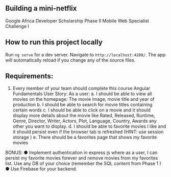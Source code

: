 ## Building a mini-netflix 

Google Africa Developer Scholarship Phase II
Mobile Web Specialist Challenge I

## How to run this project locally
Run `ng serve` for a dev server. Navigate to `http://localhost:4200/`. The app will automatically reload if you change any of the source files.

## Requirements:
1. Every member of your team should complete this course Angular Fundamentals
User Story:
As a user:
a. I should be able to view all movies on the homepage: The movie image,
movie title and year of production
b. I should be able to search for movie titles containing certain words
c. I should be able to click on a movie and it should display more details
about the movie like Rated, Released, Runtime, Genre, Director,
Writer, Actors, Plot, Language, Country, Awards any other you want to
display.
d. I should be able to favorite movies I like and it should persist even if the
browser tab is refreshed (HINT: use session storage )
e. There should be a favorites page that shows my favorite movies 

BONUS:
● Implement authentication in express js where as a user, I can
persist my favorite movies forever and remove movies from my
favorites list. Use any DB of your choice (remember the SQL
content from Phase 1 )
● Use Firebase for your backend. 